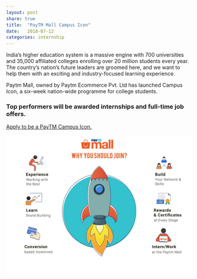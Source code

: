 ```yaml
---
layout: post
share: true
title:  "PayTM Mall Campus Icon"
date:   2018-07-12
categories: internship
---
```

India’s higher education system is a massive engine with 700 universities and 35,000 affiliated colleges enrolling over 20 million students every year. The country’s nation’s future leaders are groomed here, and we want to help them with an exciting and industry-focused learning experience.

Paytm Mall, owned by Paytm Ecommerce Pvt. Ltd has launched Campus Icon, a six-week nation-wide programme for college students.

### Top performers will be awarded internships and full-time job offers.

[Apply to be a PayTM Campus Icon.](https://campusicon.paytmmall.com/)

![poster paytm](/images/paytm.jpg)
